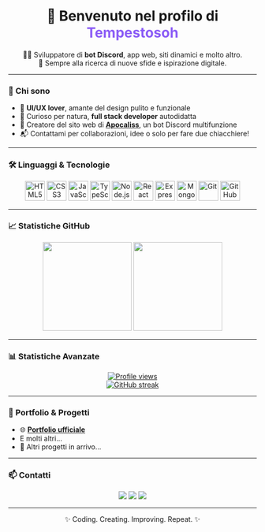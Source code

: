 <!-- Profilo GitHub Personalizzato per Tempestosoh -->

<h1 align="center">👋 Benvenuto nel profilo di <span style="color:#8b5cf6;">Tempestosoh</span></h1>

<p align="center">
  👨‍💻 Sviluppatore di <b>bot Discord</b>, app web, siti dinamici e molto altro. <br>
  🎯 Sempre alla ricerca di nuove sfide e ispirazione digitale.
</p>

---

### 🚀 Chi sono

- 🎨 **UI/UX lover**, amante del design pulito e funzionale  
- 🧠 Curioso per natura, **full stack developer** autodidatta  
- 🔧 Creatore del sito web di [**Apocaliss**]([https://discord.gg/](https://tempestosoh.github.io/apocaliss/hpage.html)), un bot Discord multifunzione  
- 📬 Contattami per collaborazioni, idee o solo per fare due chiacchiere!

---

### 🛠️ Linguaggi & Tecnologie

<p align="center">
  <img src="https://cdn.jsdelivr.net/gh/devicons/devicon/icons/html5/html5-original.svg" width="40" alt="HTML5" />
  <img src="https://cdn.jsdelivr.net/gh/devicons/devicon/icons/css3/css3-original.svg" width="40" alt="CSS3" />
  <img src="https://cdn.jsdelivr.net/gh/devicons/devicon/icons/javascript/javascript-original.svg" width="40" alt="JavaScript" />
  <img src="https://cdn.jsdelivr.net/gh/devicons/devicon/icons/typescript/typescript-original.svg" width="40" alt="TypeScript" />
  <img src="https://cdn.jsdelivr.net/gh/devicons/devicon/icons/nodejs/nodejs-original.svg" width="40" alt="Node.js" />
  <img src="https://cdn.jsdelivr.net/gh/devicons/devicon/icons/react/react-original.svg" width="40" alt="React" />
  <img src="https://cdn.jsdelivr.net/gh/devicons/devicon/icons/express/express-original.svg" width="40" alt="Express" />
  <img src="https://cdn.jsdelivr.net/gh/devicons/devicon/icons/mongodb/mongodb-original.svg" width="40" alt="MongoDB" />
  <img src="https://cdn.jsdelivr.net/gh/devicons/devicon/icons/git/git-original.svg" width="40" alt="Git" />
  <img src="https://cdn.jsdelivr.net/gh/devicons/devicon/icons/github/github-original.svg" width="40" alt="GitHub" />
</p>

---

### 📈 Statistiche GitHub

<p align="center">
  <img src="https://github-readme-stats.vercel.app/api?username=Tempestosoh&show_icons=true&theme=radical" height="180" />
  <img src="https://github-readme-stats.vercel.app/api/top-langs/?username=Tempestosoh&layout=compact&theme=radical" height="180" />
</p>

---

### 📊 Statistiche Avanzate

<p align="center">
<p align="center">
  <a href="https://github.com/Tempestosoh">
    <img src="https://komarev.com/ghpvc/?username=Tempestosoh&color=8b5cf6&style=flat" alt="Profile views" />
  </a>
  <br>
  <a href="https://git.io/streak-stats">
    <img src="https://streak-stats.demolab.com/?user=Tempestosoh&theme=purple-dark" alt="GitHub streak" />
  </a>
  <br>
</p>

</p>

---

### 💼 Portfolio & Progetti

- 🌐 [**Portfolio ufficiale**](https://tempestosoh.github.io/portfolio/homepage.html)
- E molti altri...
- 🔧 Altri progetti in arrivo...

---

### 📫 Contatti

<p align="center">
  <a href="mailto:tempestosoh@gmail.com"><img src="https://img.shields.io/badge/Email-%23D14836.svg?style=for-the-badge&logo=gmail&logoColor=white"/></a>
  <a href="https://discord.com/users/1124418562761695253"><img src="https://img.shields.io/badge/Discord-%237289DA.svg?style=for-the-badge&logo=discord&logoColor=white"/></a>
  <a href="https://tempestosoh.github.io/portfolio/homepage.html"><img src="https://img.shields.io/badge/Portfolio-%23000000.svg?style=for-the-badge&logo=firefox&logoColor=white"/></a>
</p>

---

<p align="center">✨ Coding. Creating. Improving. Repeat. ✨</p>


